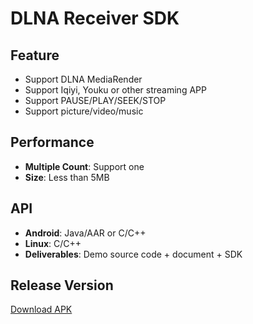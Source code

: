 # DLNA Receiver SDK

## Feature

* Support DLNA MediaRender   
* Support Iqiyi, Youku or other streaming APP    
* Support PAUSE/PLAY/SEEK/STOP 
* Support picture/video/music             

## Performance

* **Multiple Count**: Support one    
* **Size**: Less than 5MB          

## API

* **Android**: Java/AAR or C/C++   
* **Linux**: C/C++  
* **Deliverables**: Demo source code + document + SDK  

## Release Version      

[Download APK](https://github.com/WirelessPresentation/WirelessDisplay/releases/download/latest/BJCastTV.apk)

